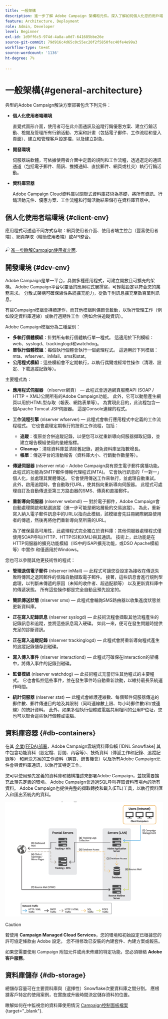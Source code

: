 ```yaml
---
title: 一般架構
description: 進一步了解 Adobe Campaign 架構和元件。深入了解如何個人化您的用戶端主控台和環境。
feature: Architecture, Deployment
role: Admin, Developer
level: Beginner
exl-id: 1d9ff6c5-974d-4a8a-a0d7-641685bbe26e
source-git-commit: 79d916c4d65c0c55ec20f2f5850fec40fe4e99a3
workflow-type: tm+mt
source-wordcount: '1136'
ht-degree: 7%

---
```


# 一般架構{#general-architecture}

典型的Adobe Campaign解決方案部署包含下列元件：

* **個人化使用者端環境**

  直覺式圖形介面，使用者可在此介面通訊及追蹤行銷優惠方案、建立行銷活動、檢閱及管理所有行銷活動、方案和計畫（包括電子郵件、工作流程和登入頁面）、建立和管理客戶設定檔，以及建立對象。

* **開發環境**

  伺服器端軟體，可依據使用者介面中定義的規則和工作流程，透過選定的通訊通道（包括電子郵件、簡訊、推播通知、直接郵件、網頁或社交）執行行銷活動。

* **資料庫容器**

  Adobe Campaign Cloud資料庫以關聯式資料庫技術為基礎，將所有資訊、行銷活動元件、優惠方案、工作流程和行銷活動結果儲存在資料庫容器中。

## 個人化使用者端環境 {#client-env}

應用程式可透過不同方式存取：網頁使用者介面、使用者端主控台（豐富使用者端）、網頁存取（精簡使用者端）或API整合。

![](../assets/do-not-localize/glass.png) [進一步瞭解Campaign使用者介面](../start/campaign-ui.md).

## 開發環境 {#dev-env}

Adobe Campaign是單一平台，具備多種應用程式，可建立開放且可擴充的架構。 Adobe Campaign平台以靈活的應用程式層撰寫，可輕鬆設定以符合您的業務需求。 分散式架構可確保線性系統擴充能力，從數千則訊息擴充至數百萬則訊息。

有些Campaign模組會持續運作，而其他模組則偶爾會啟動，以執行管理工作（例如設定資料庫連線）或執行週期性工作（例如合併追蹤資訊）。

Adobe Campaign模組分為三種型別：

* **多執行個體模組**：針對所有執行個體執行單一程式。 這適用於下列模組：web、syslogd、trackinglogd和watchdog。
* **單執行個體模組**：每個執行個體會執行一個處理程式。 這適用於下列模組：mta、wfserver、inMail、sms和stat。
* **公用程式模組**：這些模組會不定期執行，以執行偶爾或經常性操作（清理、設定、下載追蹤記錄等）。

主要程式為：

* **應用程式伺服器** （nlserver網頁） — 此程式會透過網頁服務API (SOAP / HTTP + XML)公開所有的Adobe Campaign功能。 此外，它可以動態產生網頁以用於HTML型存取（報表、網路表單等）。 為實現此目的，此流程包含一個Apache Tomcat JSP伺服器。 這是Console連線的程式。

* **工作流程引擎** (nlserver wfserver) — 此程式會執行應用程式中定義的工作流程程式。 它也會處理定期執行的技術工作流程，包括：

   * **追蹤**：復原並合併追蹤記錄，以便您可以從重新導向伺服器擷取記錄，並建立報告模組使用的彙總指標。
   * **Cleanup**：清除資料庫並清除舊記錄，避免資料庫呈指數增長。
   * **帳單**：傳送平台的活動報告（資料庫大小、行銷動作數量等）。

* **傳遞伺服器** (nlserver mta) - Adobe Campaign具有原生電子郵件廣播功能。 此程式的功能為SMTP郵件傳輸代理程式(MTA)。 它會執行訊息的「一對一」個人化，並處理其實體傳送。 它會使用傳送工作來執行，並處理自動重試。 此外，啟用追蹤時，會自動取代URL，使其指向重新導向伺服器。 此程式可處理自訂及自動傳送至第三方路由器的SMS、傳真和直接郵件。

* **重新導向伺服器** (nlserver webmdl) — 對於電子郵件，Adobe Campaign會自動處理開啟和點選追蹤（進一步可能是網站層級的交易追蹤）。 為此，重新寫入納入電子郵件訊息中的URL以指向此模組，該模組會先註冊網際網路使用者的傳遞，然後再將他們重新導向至所需的URL。

  為了確保最高可用性，此處理程式完全獨立於資料庫：其他伺服器處理程式僅使用SOAP呼叫(HTTP、HTTP(S)和XML)與其通訊。 技術上，此功能是在HTTP伺服器的擴充功能模組（IIS中的ISAPI擴充功能，或DSO Apache模組等）中實作 和僅適用於Windows。

您也可以參閱其他更技術性的程式：

* **管理退信電子郵件** (nlserver inMail) — 此程式可讓您從設定為接收在傳送失敗時傳回之退回郵件的信箱自動擷取電子郵件。 接著，這些訊息會進行規則型處理，以判斷未傳遞的原因（未知的收件者、超過配額等） 以及更新資料庫中的傳遞狀態。 所有這些操作都是完全自動且預先設定的。

* **簡訊傳送狀態** (nlserver sms) — 此程式會輪詢SMS路由器以收集進度狀態並更新資料庫。

* **正在寫入記錄訊息** (nlserver syslogd) — 此技術流程會擷取其他流程產生的記錄訊息和追蹤，並將這些訊息寫入硬碟。 如此一來，便可在發生問題時提供充足的診斷資訊。

* **正在寫入追蹤記錄** (nlserver trackinglogd) — 此程式會將重新導向程式產生的追蹤記錄儲存到磁碟。

* **寫入傳入事件** (nlserver interactiond) — 此程式可確保在Interaction的架構中，將傳入事件的記錄到磁碟。

* **監督模組** (nlserver watchdog) — 此技術程式充當衍生其他程式的主要程式。 它也會監控這些事件，並在發生事件時自動重新啟動，以維持最長系統運作時間。

* **統計伺服器** (nlserver stat) — 此程式會維護連線數、每個郵件伺服器傳送的郵件數、郵件傳送目的地及其限制（同時連線數上限、每小時郵件數/和/或連線）的統計資料。 此外，如果多個執行個體或電腦共用相同的公用IP位址，您也可以聯合這些執行個體或電腦。


## 資料庫容器 {#db-containers}

在其 [企業(FFDA)部署](enterprise-deployment.md)，Adobe Campaign雲端資料庫仰賴 [!DNL Snowflake] 其中包含功能資料（設定檔、訂閱、內容等）、技術資料（傳遞工作和記錄、追蹤記錄等） 和解決方案的工作資料（購買、銷售機會）以及所有Adobe Campaign元件會與資料庫通訊，以執行其特定工作。

您可以使用預先定義的資料庫和結構描述來部署Adobe Campaign，並視需要擴充此預先定義的環境。 Adobe Campaign會透過SQL呼叫存取資料市場內的所有資料。 Adobe Campaign也提供完整的擷取轉換和載入(ETL)工具，以執行資料匯入和匯出系統內的資料。

![](assets/data-flow-diagram.png)


>[!CAUTION]
>
>若使用 **Campaign Managed Cloud Services**，您的環境和初始設定已根據您的許可協定條款由 Adobe 設定。 您不得修改已安裝的內建套件、內建方案或報告。
>
>如果您需要使用 Campaign 附加元件或尚未佈建的特定功能，您必須聯絡 **Adobe 客戶服務**。

## 資料庫儲存 {#db-storage}

總儲存容量可在主要資料庫與（選擇性）Snowflake次要資料庫之間分割。 應根據客戶特定的使用案例，在實施或升級時間決定儲存資料的位置。

瞭解如何在中監視您的資料庫使用情況 [Campaign控制面板檔案](https://experienceleague.adobe.com/docs/control-panel/using/performance-monitoring/database-monitoring/database-monitoring.html){target="_blank"}.